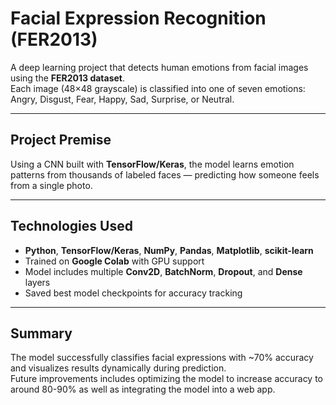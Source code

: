 # Facial Expression Recognition (FER2013)

A deep learning project that detects human emotions from facial images using the **FER2013 dataset**.  
Each image (48×48 grayscale) is classified into one of seven emotions: Angry, Disgust, Fear, Happy, Sad, Surprise, or Neutral.

---

## Project Premise
Using a CNN built with **TensorFlow/Keras**, the model learns emotion patterns from thousands of labeled faces — predicting how someone feels from a single photo.

---

## Technologies Used
- **Python**, **TensorFlow/Keras**, **NumPy**, **Pandas**, **Matplotlib**, **scikit-learn**
- Trained on **Google Colab** with GPU support  
- Model includes multiple **Conv2D**, **BatchNorm**, **Dropout**, and **Dense** layers  
- Saved best model checkpoints for accuracy tracking  

---

## Summary
The model successfully classifies facial expressions with ~70% accuracy and visualizes results dynamically during prediction.  
Future improvements includes optimizing the model to increase accuracy to around 80-90% as well as integrating the model into a web app. 
